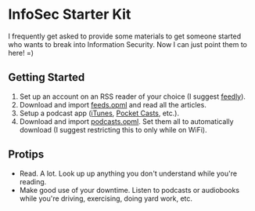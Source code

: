 # InfoSec Starter Kit
I frequently get asked to provide some materials to get someone started who wants to break into Information Security.  Now I can just point them to here!  =)

## Getting Started
1. Set up an account on an RSS reader of your choice (I suggest [feedly](https://feedly.com/)).
  1. Download and import [feeds.opml](https://raw.githubusercontent.com/jonzeolla/infosec-starter-kit/master/feeds.opml) and read all the articles.
1. Setup a podcast app ([iTunes](http://www.apple.com/itunes/podcasts/), [Pocket Casts](https://play.pocketcasts.com/), etc.).
  1. Download and import [podcasts.opml](https://raw.githubusercontent.com/jonzeolla/infosec-starter-kit/master/podcasts.opml).  Set them all to automatically download (I suggest restricting this to only while on WiFi).

## Protips
* Read.  A lot.  Look up up anything you don't understand while you're reading.
* Make good use of your downtime.  Listen to podcasts or audiobooks while you're driving, exercising, doing yard work, etc.

